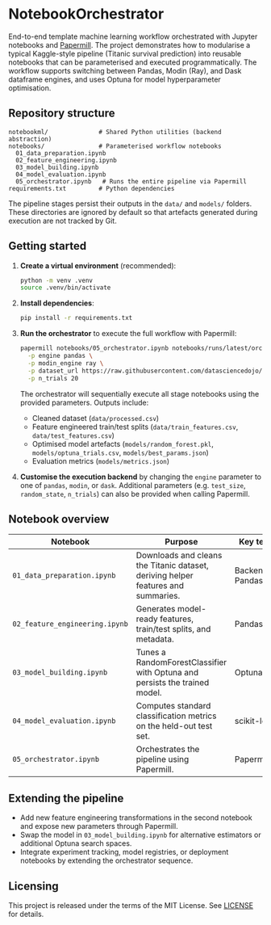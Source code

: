 # NotebookOrchestrator

End-to-end template machine learning workflow orchestrated with Jupyter notebooks and [Papermill](https://papermill.readthedocs.io/). The project demonstrates how to modularise a typical Kaggle-style pipeline (Titanic survival prediction) into reusable notebooks that can be parameterised and executed programmatically. The workflow supports switching between Pandas, Modin (Ray), and Dask dataframe engines, and uses Optuna for model hyperparameter optimisation.

## Repository structure

```
notebookml/              # Shared Python utilities (backend abstraction)
notebooks/               # Parameterised workflow notebooks
  01_data_preparation.ipynb
  02_feature_engineering.ipynb
  03_model_building.ipynb
  04_model_evaluation.ipynb
  05_orchestrator.ipynb   # Runs the entire pipeline via Papermill
requirements.txt         # Python dependencies
```

The pipeline stages persist their outputs in the `data/` and `models/` folders. These directories are ignored by default so that artefacts generated during execution are not tracked by Git.

## Getting started

1. **Create a virtual environment** (recommended):

   ```bash
   python -m venv .venv
   source .venv/bin/activate
   ```

2. **Install dependencies**:

   ```bash
   pip install -r requirements.txt
   ```

3. **Run the orchestrator** to execute the full workflow with Papermill:

   ```bash
   papermill notebooks/05_orchestrator.ipynb notebooks/runs/latest/orchestrator-output.ipynb \
     -p engine pandas \
     -p modin_engine ray \
     -p dataset_url https://raw.githubusercontent.com/datasciencedojo/datasets/master/titanic.csv \
     -p n_trials 20
   ```

   The orchestrator will sequentially execute all stage notebooks using the provided parameters. Outputs include:

   - Cleaned dataset (`data/processed.csv`)
   - Feature engineered train/test splits (`data/train_features.csv`, `data/test_features.csv`)
   - Optimised model artefacts (`models/random_forest.pkl`, `models/optuna_trials.csv`, `models/best_params.json`)
   - Evaluation metrics (`models/metrics.json`)

4. **Customise the execution backend** by changing the `engine` parameter to one of `pandas`, `modin`, or `dask`. Additional parameters (e.g. `test_size`, `random_state`, `n_trials`) can also be provided when calling Papermill.

## Notebook overview

| Notebook | Purpose | Key technologies |
| --- | --- | --- |
| `01_data_preparation.ipynb` | Downloads and cleans the Titanic dataset, deriving helper features and summaries. | BackendManager, Pandas/Modin/Dask |
| `02_feature_engineering.ipynb` | Generates model-ready features, train/test splits, and metadata. | Pandas, scikit-learn |
| `03_model_building.ipynb` | Tunes a RandomForestClassifier with Optuna and persists the trained model. | Optuna, scikit-learn |
| `04_model_evaluation.ipynb` | Computes standard classification metrics on the held-out test set. | scikit-learn |
| `05_orchestrator.ipynb` | Orchestrates the pipeline using Papermill. | Papermill |

## Extending the pipeline

- Add new feature engineering transformations in the second notebook and expose new parameters through Papermill.
- Swap the model in `03_model_building.ipynb` for alternative estimators or additional Optuna search spaces.
- Integrate experiment tracking, model registries, or deployment notebooks by extending the orchestrator sequence.

## Licensing

This project is released under the terms of the MIT License. See [LICENSE](LICENSE) for details.
